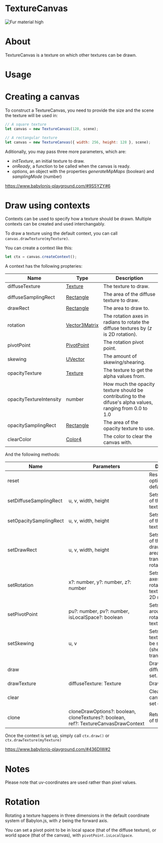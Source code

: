 # TextureCanvas

![Fur material high](/img/extensions/texturecanvas.jpg)

# About

TextureCanvas is a texture on which other textures can be drawn.

# Usage

# Creating a canvas

To construct a TextureCanvas, you need to provide the size and the scene the texture will be used in:

```javascript
// A square texture
let canvas = new TextureCanvas(128, scene);
```

```javascript
// A rectangular texture
let canvas = new TextureCanvas({ width: 256, height: 128 }, scene);
```

Aditionally, you may pass three more parameters, which are:

-   _initTexture_, an initial texture to draw.
-   _onReady_, a function to be called when the canvas is ready.
-   _options_, an object with the properties _generateMipMaps_ (boolean) and _samplingMode_ (number)

https://www.babylonjs-playground.com/#9S5YZY#6

# Draw using contexts

Contexts can be used to specify how a texture should be drawn. Multiple contexts can be created and used interchangably.

To draw a texture using the default context, you can call `canvas.drawTexture(myTexture)`.

You can create a context like this:

```javascript
let ctx = canvas.createContext();
```

A context has the following propteries:

| Name                    | Type                                                                                                                | Description                                                                                               |
| ----------------------- | ------------------------------------------------------------------------------------------------------------------- | --------------------------------------------------------------------------------------------------------- |
| diffuseTexture          | [Texture](https://doc.babylonjs.com/api/classes/babylon.texture)                                                    | The texture to draw.                                                                                      |
| diffuseSamplingRect     | [Rectangle](https://github.com/Poolminer/BabylonTextureCanvas/blob/master/DOCUMENTATION.md#rectangle-class)         | The area of the diffuse texture to draw.                                                                  |
| drawRect                | [Rectangle](https://github.com/Poolminer/BabylonTextureCanvas/blob/master/DOCUMENTATION.md#rectangle-class)         | The area to draw to.                                                                                      |
| rotation                | [Vector3Matrix](https://github.com/Poolminer/BabylonTextureCanvas/blob/master/DOCUMENTATION.md#vector3matrix-class) | The rotation axes in radians to rotate the diffuse textures by (_z_ is 2D rotation).                      |
| pivotPoint              | [PivotPoint](https://github.com/Poolminer/BabylonTextureCanvas/blob/master/DOCUMENTATION.md#pivotpoint-class)       | The rotation pivot point.                                                                                 |
| skewing                 | [UVector](https://github.com/Poolminer/BabylonTextureCanvas/blob/master/DOCUMENTATION.md#uvector-class)             | The amount of skewing/shearing.                                                                           |
| opacityTexture          | [Texture](https://doc.babylonjs.com/api/classes/babylon.texture)                                                    | The texture to get the alpha values from.                                                                 |
| opacityTextureIntensity | number                                                                                                              | How much the opacity texture should be contributing to the difuse's alpha values, ranging from 0.0 to 1.0 |
| opacitySamplingRect     | [Rectangle](https://github.com/Poolminer/BabylonTextureCanvas/blob/master/DOCUMENTATION.md#rectangle-class)         | The area of the opacity texture to use.                                                                   |
| clearColor              | [Color4](https://doc.babylonjs.com/api/classes/babylon.color4)                                                      | The color to clear the canvas with.                                                                       |

And the following methods:

| Name                   | Parameters                                                                                         | Description                                                                                 |
| ---------------------- | -------------------------------------------------------------------------------------------------- | ------------------------------------------------------------------------------------------- |
| reset                  |                                                                                                    | Resets the draw options to their default values.                                            |
| setDiffuseSamplingRect | u, v, width, height                                                                                | Sets which area of the diffuse texture to draw.                                             |
| setOpacitySamplingRect | u, v, width, height                                                                                | Sets which area of the opacity texture to draw.                                             |
| setDrawRect            | u, v, width, height                                                                                | Sets which area of the canvas to draw to — this area may be tranformed by rotating/skewing. |
| setRotation            | x?: number, y?: number, z?: number                                                                 | Sets the rotation axes in radians rotate the diffuse texture by (_z_ is 2D rotation).       |
| setPivotPoint          | pu?: number, pv?: number, isLocalSpace?: boolean                                                   | Sets the point around which to rotate the texture.                                          |
| setSkewing             | u, v                                                                                               | Sets how the texture should be skewed (shear transform).                                    |
| draw                   |                                                                                                    | Draws the diffuse texture, if set.                                                          |
| drawTexture            | diffuseTexture: Texture                                                                            | Draws a texture.                                                                            |
| clear                  |                                                                                                    | Clears the canvas using the set clearColor.                                                 |
| clone                  | cloneDrawOptions?:&nbsp;boolean, cloneTextures?:&nbsp;boolean, ref?:&nbsp;TextureCanvasDrawContext | Returns a clone of the context.                                                             |

Once the context is set up, simply call `ctx.draw()` or `ctx.drawTexture(myTexture)`

https://www.babylonjs-playground.com/#436DIW#2

# Notes

Please note that uv-coordinates are used rather than pixel values.

# Rotation

Rotating a texture happens in three dimensions in the default coordinate system of Babylon.js, with _z_ being the forward axis.

You can set a pivot point to be in local space (that of the diffuse texture), or world space (that of the canvas), with `pivotPoint.isLocalSpace`.
